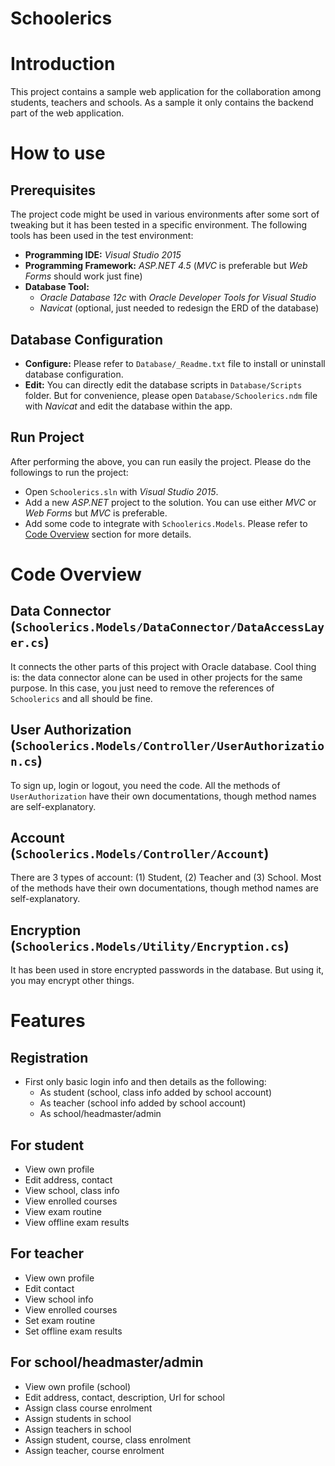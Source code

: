 # Schoolerics

Introduction
============
This project contains a sample web application for the collaboration among students, teachers and schools. As a sample it only contains the backend part of the web application.


How to use
==========
## Prerequisites
The project code might be used in various environments after some sort of tweaking but it has been tested in a specific environment. The following tools has been used in the test environment:
  - **Programming IDE:** *Visual Studio 2015*
  - **Programming Framework:** *ASP.NET 4.5* (*MVC* is preferable but *Web Forms* should work just fine)
  - **Database Tool:** 
    - *Oracle Database 12c* with *Oracle Developer Tools for Visual Studio*
    - *Navicat* (optional, just needed to redesign the ERD of the database)

## Database Configuration
  - **Configure:** Please refer to `Database/_Readme.txt` file to install or uninstall database configuration.
  - **Edit:** You can directly edit the database scripts in `Database/Scripts` folder. But for convenience, please open `Database/Schoolerics.ndm` file with *Navicat* and edit the database within the app.

## Run Project
After performing the above, you can run easily the project. Please do the followings to run the project:
  - Open `Schoolerics.sln` with *Visual Studio 2015*.
  - Add a new *ASP.NET* project to the solution. You can use either *MVC* or *Web Forms* but *MVC* is preferable.
  - Add some code to integrate with `Schoolerics.Models`. Please refer to [Code Overview](#code-overview) section for more details.


Code Overview
=============
## Data Connector (`Schoolerics.Models/DataConnector/DataAccessLayer.cs`)
It connects the other parts of this project with Oracle database. Cool thing is: the data connector alone can be used in other projects for the same purpose. In this case, you just need to remove the references of `Schoolerics` and all should be fine.

## User Authorization (`Schoolerics.Models/Controller/UserAuthorization.cs`)
To sign up, login or logout, you need the code. All the methods of `UserAuthorization` have their own documentations, though method names are self-explanatory.

## Account (`Schoolerics.Models/Controller/Account`)
There are 3 types of account: (1) Student, (2) Teacher and (3) School. Most of the methods have their own documentations, though method names are self-explanatory.

## Encryption (`Schoolerics.Models/Utility/Encryption.cs`)
It has been used in store encrypted passwords in the database. But using it, you may encrypt other things.


Features
========
## Registration
  - First only basic login info and then details as the following:
    - As student (school, class info added by school account)
    - As teacher (school info added by school account)
    - As school/headmaster/admin

## For student
  - View own profile
  - Edit address, contact
  - View school, class info
  - View enrolled courses
  - View exam routine
  - View offline exam results

## For teacher
  - View own profile
  - Edit contact
  - View school info
  - View enrolled courses
  - Set exam routine
  - Set offline exam results

## For school/headmaster/admin
  - View own profile (school)
  - Edit address, contact, description, Url for school
  - Assign class course enrolment
  - Assign students in school
  - Assign teachers in school
  - Assign student, course, class enrolment
  - Assign teacher, course enrolment

